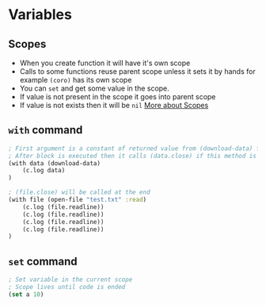 # Variables

## Scopes
* When you create function it will have it's own scope
* Calls to some functions reuse parent scope unless it sets it by hands for example `(coro)` has its own scope
* You can `set` and get some value in the scope.
* If value is not present in the scope it goes into parent scope
* If value is not exists then it will be `nil`
[More about Scopes](VariableScopes.md)


## `with` command
```clojure
; First argument is a constant of returned value from (download-data) function call
; After block is executed then it calls (data.close) if this method is present
(with data (download-data)
    (c.log data)
)

; (file.close) will be called at the end
(with file (open-file "test.txt" :read)
    (c.log (file.readline))
    (c.log (file.readline))
    (c.log (file.readline))
    (c.log (file.readline))
)
```



## `set` command
```clojure
; Set variable in the current scope
; Scope lives until code is ended
(set a 10)
```